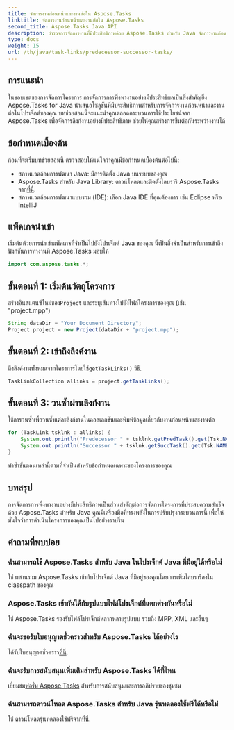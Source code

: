 ```yaml
---
title: จัดการงานก่อนหน้าและงานต่อใน Aspose.Tasks
linktitle: จัดการงานก่อนหน้าและงานต่อใน Aspose.Tasks
second_title: Aspose.Tasks Java API
description: สำรวจการจัดการงานที่มีประสิทธิภาพด้วย Aspose.Tasks สำหรับ Java จัดการงานก่อนหน้าและผู้สืบทอดในโครงการของคุณได้อย่างง่ายดาย ดาวน์โหลดทดลองใช้ฟรีตอนนี้!
type: docs
weight: 15
url: /th/java/task-links/predecessor-successor-tasks/
---
```

## การแนะนำ
ในขอบเขตของการจัดการโครงการ การจัดการการพึ่งพางานอย่างมีประสิทธิผลเป็นสิ่งสำคัญยิ่ง Aspose.Tasks for Java นำเสนอโซลูชันที่มีประสิทธิภาพสำหรับการจัดการงานก่อนหน้าและงานต่อในโปรเจ็กต์ของคุณ บทช่วยสอนนี้จะแนะนำคุณตลอดกระบวนการใช้ประโยชน์จาก Aspose.Tasks เพื่อจัดการลิงก์งานอย่างมีประสิทธิภาพ ช่วยให้คุณสร้างการขึ้นต่อกันระหว่างงานได้
## ข้อกำหนดเบื้องต้น
ก่อนที่จะเริ่มบทช่วยสอนนี้ ตรวจสอบให้แน่ใจว่าคุณมีข้อกำหนดเบื้องต้นต่อไปนี้:
- สภาพแวดล้อมการพัฒนา Java: มีการติดตั้ง Java บนระบบของคุณ
-  Aspose.Tasks สำหรับ Java Library: ดาวน์โหลดและติดตั้งไลบรารี Aspose.Tasks จาก[ที่นี่](https://releases.aspose.com/tasks/java/).
- สภาพแวดล้อมการพัฒนาแบบรวม (IDE): เลือก Java IDE ที่คุณต้องการ เช่น Eclipse หรือ IntelliJ
## แพ็คเกจนำเข้า
เริ่มต้นด้วยการนำเข้าแพ็คเกจที่จำเป็นไปยังโปรเจ็กต์ Java ของคุณ นี่เป็นสิ่งจำเป็นสำหรับการเข้าถึงฟังก์ชันการทำงานที่ Aspose.Tasks มอบให้
```java
import com.aspose.tasks.*;
```
## ขั้นตอนที่ 1: เริ่มต้นวัตถุโครงการ
 สร้างอินสแตนซ์ใหม่ของ`Project` และระบุเส้นทางไปยังไฟล์โครงการของคุณ (เช่น "project.mpp")
```java
String dataDir = "Your Document Directory";
Project project = new Project(dataDir + "project.mpp");
```
## ขั้นตอนที่ 2: เข้าถึงลิงค์งาน
 ดึงลิงค์งานทั้งหมดจากโครงการโดยใช้`getTaskLinks()` วิธี.
```java
TaskLinkCollection allinks = project.getTaskLinks();
```
## ขั้นตอนที่ 3: วนซ้ำผ่านลิงก์งาน
ใช้การวนซ้ำเพื่อวนซ้ำแต่ละลิงก์งานในคอลเลกชันและพิมพ์ข้อมูลเกี่ยวกับงานก่อนหน้าและงานต่อ
```java
for (TaskLink tsklnk : allinks) {
    System.out.println("Predecessor " + tsklnk.getPredTask().get(Tsk.NAME));
    System.out.println("Successor " + tsklnk.getSuccTask().get(Tsk.NAME));
}
```
ทำซ้ำขั้นตอนเหล่านี้ตามที่จำเป็นสำหรับข้อกำหนดเฉพาะของโครงการของคุณ
## บทสรุป
การจัดการการพึ่งพางานอย่างมีประสิทธิภาพเป็นส่วนสำคัญต่อการจัดการโครงการที่ประสบความสำเร็จ ด้วย Aspose.Tasks สำหรับ Java คุณมีเครื่องมือที่ทรงพลังในการปรับปรุงกระบวนการนี้ เพื่อให้มั่นใจว่าการดำเนินโครงการของคุณเป็นไปอย่างราบรื่น
## คำถามที่พบบ่อย
### ฉันสามารถใช้ Aspose.Tasks สำหรับ Java ในโปรเจ็กต์ Java ที่มีอยู่ได้หรือไม่
ใช่ ผสานรวม Aspose.Tasks เข้ากับโปรเจ็กต์ Java ที่มีอยู่ของคุณโดยการเพิ่มไลบรารีลงใน classpath ของคุณ
### Aspose.Tasks เข้ากันได้กับรูปแบบไฟล์โปรเจ็กต์ที่แตกต่างกันหรือไม่
ใช่ Aspose.Tasks รองรับไฟล์โปรเจ็กต์หลากหลายรูปแบบ รวมถึง MPP, XML และอื่นๆ
### ฉันจะขอรับใบอนุญาตชั่วคราวสำหรับ Aspose.Tasks ได้อย่างไร
 ได้รับใบอนุญาตชั่วคราว[ที่นี่](https://purchase.aspose.com/temporary-license/).
### ฉันจะรับการสนับสนุนเพิ่มเติมสำหรับ Aspose.Tasks ได้ที่ไหน
 เยี่ยมชม[ฟอรั่ม Aspose.Tasks](https://forum.aspose.com/c/tasks/15) สำหรับการสนับสนุนและการอภิปรายของชุมชน
### ฉันสามารถดาวน์โหลด Aspose.Tasks สำหรับ Java รุ่นทดลองใช้ฟรีได้หรือไม่
 ใช่ ดาวน์โหลดรุ่นทดลองใช้ฟรีจาก[ที่นี่](https://releases.aspose.com/).